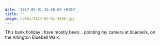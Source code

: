 ```yaml
---
date: '2017-05-01 16:06:00 +0100'
title: ''
image: notes/2017-05-01-1606.jpg
---
```

This bank holiday I have mostly been... pointing my camera at bluebells, on the Arlington Bluebell Walk.

